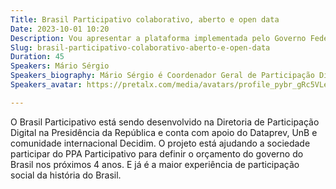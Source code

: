 ```yaml
---
Title: Brasil Participativo colaborativo, aberto e open data
Date: 2023-10-01 10:20
Description: Vou apresentar a plataforma implementada pelo Governo Federal, com base no projeto open source Decidim. Uma iniciativa totalmente open gov e open data que vai fazer o povo controlar o orçamento.
Slug: brasil-participativo-colaborativo-aberto-e-open-data
Duration: 45
Speakers: Mário Sérgio
Speakers_biography: Mário Sérgio é Coordenador Geral de Participação Digital na Presidência da República. Ex-presidente da Associação Python Brasil. Em 2016 foi o responsável pela organização da Conferência Python Brasil
Speakers_avatar: https://pretalx.com/media/avatars/profile_pybr_gRc5VLe.jpg

---
```


O Brasil Participativo está sendo desenvolvido na Diretoria de Participação Digital na Presidência da República e conta com apoio do Dataprev, UnB e comunidade internacional Decidim. O projeto está ajudando a sociedade participar do PPA Participativo para definir o orçamento do governo do Brasil nos próximos 4 anos. E já é a maior experiência de participação social da história do Brasil.